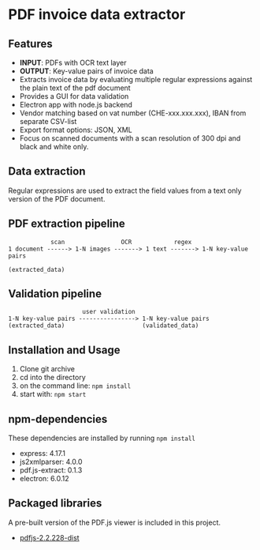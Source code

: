 # PDF invoice data extractor

## Features

- **INPUT**: PDFs with OCR text layer
- **OUTPUT**: Key-value pairs of invoice data
- Extracts invoice data by evaluating multiple regular expressions against the plain text of the pdf document
- Provides a GUI for data validation
- Electron app with node.js backend
- Vendor matching based on vat number (CHE-xxx.xxx.xxx), IBAN from separate CSV-list
- Export format options: JSON, XML
- Focus on scanned documents with a scan resolution of 300 dpi and black and white only.

## Data extraction

Regular expressions are used to extract the field values from a text only version of the PDF document.

## PDF extraction pipeline

```
            scan                OCR            regex
1 document ------> 1-N images -------> 1 text -------> 1-N key-value pairs
                                                       (extracted_data)

```

## Validation pipeline

```
                     user validation
1-N key-value pairs ----------------> 1-N key-value pairs
(extracted_data)                      (validated_data)

```


## Installation and Usage

1. Clone git archive
2. cd into the directory
3. on the command line: `npm install`
4. start with: `npm start`

## npm-dependencies

These dependencies are installed by running `npm install`

- express: 4.17.1
- js2xmlparser: 4.0.0
- pdf.js-extract: 0.1.3
- electron: 6.0.12

## Packaged libraries

A pre-built version of the PDF.js viewer is included in this project.

- [pdfjs-2.2.228-dist](https://mozilla.github.io/pdf.js/getting_started/#download)
